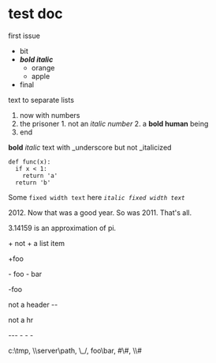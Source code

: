 #  test doc

first issue

  * bit
  * _**bold italic**_
    * orange
    * apple
  * final

text to separate lists

  1. now with numbers
  2. the prisoner
    1. not an _italic number_
    2. a **bold human** being
  3. end

**bold**
_italic_
text with \_underscore but not \_italicized

    
    
    def func(x):
      if x < 1:
        return 'a'
      return 'b'
          

Some `fixed width text` here
_`italic fixed width text`_

2012\. Now that was a good year. So was 2011. That's all.

3.14159 is an approximation of pi.

\+ not + a list item

+foo

\- foo - bar

-foo 

not a header
\--

not a hr

\---
\- - -

c:\tmp, \\\server\path, \\\_/, foo\bar, \#\\\#, \\\\\#

